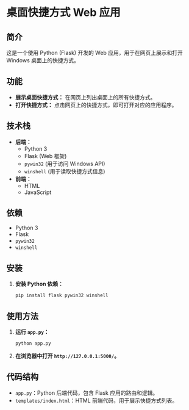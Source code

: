 # 桌面快捷方式 Web 应用

## 简介

这是一个使用 Python (Flask) 开发的 Web 应用，用于在网页上展示和打开 Windows 桌面上的快捷方式。

## 功能

*   **展示桌面快捷方式：**  在网页上列出桌面上的所有快捷方式。
*   **打开快捷方式：**  点击网页上的快捷方式，即可打开对应的应用程序。

## 技术栈

*   **后端：**
    *   Python 3
    *   Flask (Web 框架)
    *   `pywin32` (用于访问 Windows API)
    *   `winshell` (用于读取快捷方式信息)
*   **前端：**
    *   HTML
    *   JavaScript

## 依赖

*   Python 3
*   Flask
*   `pywin32`
*   `winshell`

## 安装

1.  **安装 Python 依赖：**

    ```bash
    pip install flask pywin32 winshell
    ```

## 使用方法

1.  **运行 `app.py`：**

    ```bash
    python app.py
    ```

2.  **在浏览器中打开 `http://127.0.0.1:5000/`。**

## 代码结构

*   `app.py`：Python 后端代码，包含 Flask 应用的路由和逻辑。
*   `templates/index.html`：HTML 前端代码，用于展示快捷方式列表。
